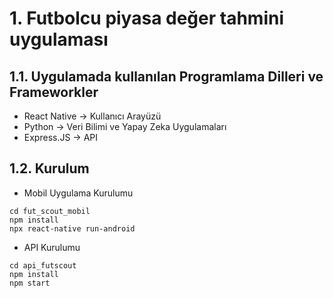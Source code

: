 # 1. Futbolcu piyasa değer tahmini uygulaması
## 1.1. Uygulamada kullanılan Programlama Dilleri ve Frameworkler

- React Native -> Kullanıcı Arayüzü
- Python -> Veri Bilimi ve Yapay Zeka Uygulamaları
- Express.JS -> API


## 1.2. Kurulum

- Mobil Uygulama Kurulumu
```
cd fut_scout_mobil
npm install
npx react-native run-android
```
- API Kurulumu
```
cd api_futscout
npm install
npm start
```